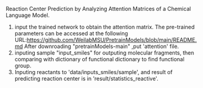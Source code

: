 
 Reaction Center Prediction by Analyzing Attention Matrices of a Chemical Language Model.
 
  1. input the trained network to obtain the attention matrix. The pre-trained parameters can be accessed at the following URL:https://github.com/WeilabMSU/PretrainModels/blob/main/README.md
     After downroading "pretrainModels-main" ,put 'attention' file.
  2. inputing sample "input_smiles" for outputing molecular fragments, then comparing with dictionary of functional dictionary  to find functional group.
  3. Inputing reactants to 'data/inputs_smiles/sample', and  result of predicting  reaction center is in 'result/statistics_reactive'.
  

